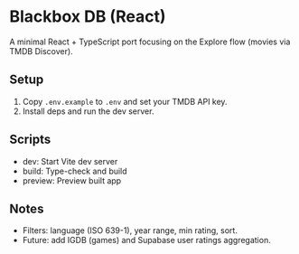 # Blackbox DB (React)

A minimal React + TypeScript port focusing on the Explore flow (movies via TMDB Discover).

## Setup

1) Copy `.env.example` to `.env` and set your TMDB API key.
2) Install deps and run the dev server.

## Scripts

- dev: Start Vite dev server
- build: Type-check and build
- preview: Preview built app

## Notes

- Filters: language (ISO 639-1), year range, min rating, sort.
- Future: add IGDB (games) and Supabase user ratings aggregation.
